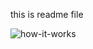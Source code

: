 this is readme file

![how-it-works](https://github.com/user-attachments/assets/59602158-0baf-4ccb-a401-3342ab73ddaa)
